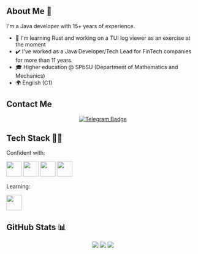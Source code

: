 ## About Me 👋

I'm a Java developer with 15+ years of experience. 

- 🔭 I'm learning Rust and working on a TUI log viewer as an exercise at the moment
- ✔️ I've worked as a Java Developer/Tech Lead for FinTech companies for more than 11 years
- 🎓 Higher education @ SPbSU (Department of Mathematics and Mechanics)
- 🌍 Engilsh (C1)

## Contact Me

<div id="badges" align="center">
  <a href="https://t.me/ildfai" target="blank">
    <img src="https://img.shields.io/badge/Telegram-blue?style=for-the-badge&logo=telegram&logoColor=white" alt="Telegram Badge"/>
  </a>
</div>

## Tech Stack 🧑‍💻

Confident with:

<div>
<img src="https://cdn.jsdelivr.net/gh/devicons/devicon@latest/icons/java/java-original-wordmark.svg" width="40" height="40"/>
<img src="https://cdn.jsdelivr.net/gh/devicons/devicon@latest/icons/javascript/javascript-original.svg" width="40" height="40"/>
<img src="https://cdn.jsdelivr.net/gh/devicons/devicon@latest/icons/docker/docker-original.svg" width="40" height="40"/>
<img src="https://cdn.jsdelivr.net/gh/devicons/devicon@latest/icons/kubernetes/kubernetes-original.svg" width="40" height="40"/>
</div>

Learning:
<div>
<img src="https://cdn.jsdelivr.net/gh/devicons/devicon@latest/icons/rust/rust-original.svg" width="40" height="40"/>
</div>          

## GitHub Stats 📊

<div align="center">
  <img src="http://github-profile-summary-cards.vercel.app/api/cards/profile-details?username=ildar-faizov&theme=github"/>
  <img src="http://github-profile-summary-cards.vercel.app/api/cards/repos-per-language?username=ildar-faizov&theme=github"/>
  <img src="https://streak-stats.demolab.com/?user=ildar-faizov"/>
</div>
